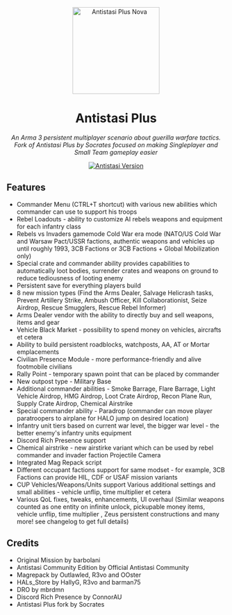 <div align="center">
  <img alt="Antistasi Plus Nova" width="200" heigth="200" src="https://user-images.githubusercontent.com/6746043/183047819-f23ce496-5a7a-45d1-b3f3-1aec7818c04a.png">
  <h1>Antistasi Plus</h1>
  <p>
    <i>An Arma 3 persistent multiplayer scenario about guerilla warfare tactics.</i>
    <br/>
    <i>Fork of Antistasi Plus by Socrates focused on making Singleplayer and Small Team gameplay easier</i>
  </p>
  <p>
    <a href="https://github.com/igorkis-scrts/A3-Antistasi-Plus/releases/latest">
        <img src="https://img.shields.io/badge/Current_Stable_Version-1.8.3.2-red" alt="Antistasi Version">
    </a>
  </p>
</div>

## Features 
- Commander Menu (CTRL+T shortcut) with various new abilities which commander can use to support his troops
- Rebel Loadouts - ability to customize AI rebels weapons and equipment for each infantry class
- Rebels vs Invaders gamemode
Cold War era mode (NATO/US Cold War and Warsaw Pact/USSR factions, authentic weapons and vehicles up until roughly 1993, 3CB Factions or 3CB Factions + Global Mobilization only)
- Special crate and commander ability provides capabilities to automatically loot bodies, surrender crates and weapons on ground to reduce tediousness of looting enemy
- Persistent save for everything players build
- 8 new mission types (Find the Arms Dealer, Salvage Helicrash tasks, Prevent Artillery Strike, Ambush Officer, Kill Collaborationist, Seize Airdrop, Rescue Smugglers, Rescue Rebel Informer)
- Arms Dealer vendor with the ability to directly buy and sell weapons, items and gear
- Vehicle Black Market - possibility to spend money on vehicles, aircrafts et cetera
- Ability to build persistent roadblocks, watchposts, AA, AT or Mortar emplacements
- Civilian Presence Module - more performance-friendly and alive footmobile civilians
- Rally Point - temporary spawn point that can be placed by commander
- New outpost type - Military Base
- Additional commander abilities - Smoke Barrage, Flare Barrage, Light Vehicle Airdrop, HMG Airdrop, Loot Crate Airdrop, Recon Plane Run, Supply Crate Airdrop, Chemical Airstrike
- Special commander ability - Paradrop (commander can move player paratroopers to airplane for HALO jump on desired location)
- Infantry unit tiers based on current war level, the bigger war level - the better enemy's infantry units equipment
- Discord Rich Presence support
- Chemical airstrike - new airstirke variant which can be used by rebel commander and invader faction
Projectile Camera
- Integrated Mag Repack script
- Different occupant factions support for same modset - for example, 3CB Factions can provide HIL, CDF or USAF mission variants
- CUP Vehicles/Weapons/Units support
Various additional settings and small abilities - vehicle unflip, time multiplier et cetera
- Various QoL fixes, tweaks, enhancements, UI overhaul (Similar weapons counted as one entity on infinite unlock, pickupable money items, vehicle unflip, time multiplier , Zeus persistent constructions and many more! see changelog to get full details)

## Credits
- Original Mission by barbolani
- Antistasi Community Edition by Official Antistasi Community
- Magrepack by Outlawled, R3vo and OOster
- HALs_Store by HallyG, R3vo and barman75
- DRO by mbrdmn
- Discord Rich Presence by ConnorAU 
- Antistasi Plus fork by Socrates

